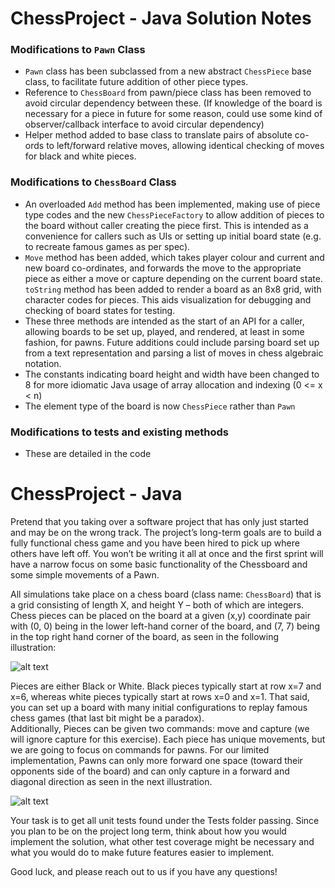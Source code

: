 # ChessProject - Java Solution Notes

### Modifications to `Pawn` Class
* `Pawn` class has been subclassed from a new abstract `ChessPiece` base class, to facilitate future addition of other piece types.
*  Reference to `ChessBoard` from pawn/piece class has been removed to avoid circular dependency between these. (If knowledge of the board is necessary for a piece in future for some reason, could use some kind of observer/callback interface to avoid circular dependency)
* Helper method added to base class to translate pairs of absolute co-ords to left/forward relative moves, allowing identical checking of moves for black and white pieces.

### Modifications to `ChessBoard` Class
*  An overloaded `Add` method has been implemented, making use of piece type codes and the new `ChessPieceFactory` to allow addition of pieces to the board without caller creating the piece first. This is intended as a convenience for callers such as UIs or setting up initial board state (e.g. to recreate famous games as per spec).
*  `Move` method has been added, which takes player colour and current and new board co-ordinates, and forwards the move to the appropriate piece as either a move or capture depending on the current board state.
`toString` method has been added to render a board as an 8x8 grid, with character codes for pieces. This aids visualization for debugging and checking of board states for testing.
*  These three methods are intended as the start of an API for a caller, allowing boards to be set up, played, and rendered, at least in some fashion, for pawns. Future additions could include parsing board set up from a text representation and parsing a list of moves in chess algebraic notation.
*  The constants indicating board height and width have been changed to 8 for more idiomatic Java usage of array allocation and indexing (0 <= x < n)
*  The element type of the board is now `ChessPiece` rather than `Pawn`

### Modifications to tests and existing methods
  * These are detailed in the code



# ChessProject - Java

Pretend that you taking over a software project that has only just started and may be on the wrong track. The project’s long-term goals are to build a fully functional chess game and you have been hired to pick up where others have left off.  You won’t be writing it all at once and the first sprint will have a narrow focus on some basic functionality of the Chessboard and some simple movements of a Pawn.

All simulations take place on a chess board (class name: `ChessBoard`) that is a grid consisting of length X, and height Y – both of which are integers.  Chess pieces can be placed on the board at a given (x,y) coordinate pair with (0, 0) being in the lower left-hand corner of the board, and (7, 7) being in the top right hand corner of the board, as seen in the following illustration:

![alt text](http://www.chessvariants.org/d.chess/startup.gif)

Pieces are either Black or White.  Black pieces typically start at row x=7 and x=6, whereas white pieces typically start at rows x=0 and x=1.  That said, you can set up a board with many initial configurations to replay famous chess games (that last bit might be a paradox).  
Additionally, Pieces can be given two commands: move and capture (we will ignore capture for this exercise).  Each piece has unique movements, but we are going to focus on commands for pawns.  For our limited implementation, Pawns can only more forward one space (toward their opponents side of the board) and can only capture in a forward and diagonal direction as seen in the next illustration.

![alt text](http://www.chessvariants.org/d.chess/pawnmove.gif)

Your task is to get all unit tests found under the Tests folder passing. Since you plan to be on the project long term, think about how you would implement the solution, what other test coverage might be necessary and what you would do to make future features easier to implement.

Good luck, and please reach out to us if you have any questions!
